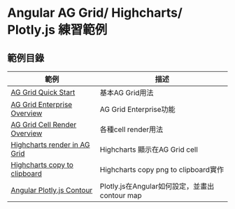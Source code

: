 # Angular AG Grid/ Highcharts/ Plotly.js 練習範例

## 範例目錄

| 範例                                                                 | 描述                                   |
|--------------------------------------------------------------------|--------------------------------------|
| [AG Grid Quick Start](src/app/quickstart-guide)                    | 基本AG Grid用法                          |
| [AG Grid Enterprise Overview](src/app/enterprise-overview)         | AG Grid Enterprise功能                 |
| [AG Grid Cell Render Overview](src/app/cell-render-overview)       | 各種cell render用法                      |
| [Highcharts render in AG Grid](src/app/highchart-in-grid-overview) | Highcharts 顯示在AG Grid cell           |
| [Highcharts copy to clipboard](src/app/utils/highcharts-util.ts)   | Highcharts copy png to clipboard實作   |
| [Angular Plotly.js Contour](src/app/plotly-contour)                | Plotly.js在Angular如何設定，並畫出contour map |

